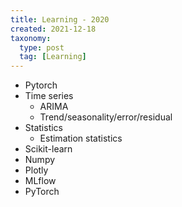 ```yaml
---
title: Learning - 2020
created: 2021-12-18
taxonomy:
  type: post
  tag: [Learning]
---
```


* Pytorch
* Time series
	* ARIMA
	* Trend/seasonality/error/residual
* Statistics
	* Estimation statistics
* Scikit-learn
* Numpy
* Plotly
* MLflow
* PyTorch
